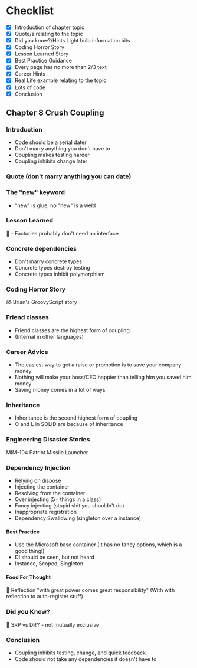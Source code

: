 # Checklist

- [x] Introduction of chapter topic
- [x] Quote/s relating to the topic
- [x] Did you know?/Hints Light bulb information bits
- [x] Coding Horror Story
- [x] Lesson Learned Story
- [x] Best Practice Guidance
- [x] Every page has no more than 2/3 text
- [x] Career Hints
- [x] Real Life example relating to the topic
- [x] Lots of code
- [x] Conclusion

## Chapter 8 Crush Coupling

### Introduction

- Code should be a serial dater
- Don't marry anything you don't have to
- Coupling makes testing harder
- Coupling inhibits change later

### Quote (don't marry anything you can date)

### The "new" keyword

- "new" is glue, no "new" is a weld

### Lesson Learned

:school: - Factories probably don't need an interface

### Concrete dependencies

- Don't marry concrete types
- Concrete types destroy testing
- Concrete types inhibit polymorphism

### Coding Horror Story

:scream: Brian's GroovyScript story

### Friend classes

- Friend classes are the highest form of coupling
- (Internal in other languages)

### Career Advice

- The easiest way to get a raise or promotion is to save your company money
- Nothing will make your boss/CEO happier than telling him you saved him money
- Saving money comes in a lot of ways

### Inheritance

- Inheritance is the second highest form of coupling
- O and L in SOLID are because of inheritance

### Engineering Disaster Stories

MIM-104 Patriot Missile Launcher

### Dependency Injection

- Relying on dispose  
- Injecting the container  
- Resolving from the container  
- Over injecting (5+ things in a class)
- Fancy injecting  (stupid shit you shouldn't do)
- Inappropriate registration
- Dependency Swallowing (singleton over a instance)

#### Best Practice

- Use the Microsoft base container
(It has no fancy options, which is a good thing!)
- DI should be seen, but not heard
- Instance, Scoped, Singleton

#### Food For Thought

:apple: Reflection "with great power comes great responsibility"
(With with reflection to auto-register stuff)

### Did you Know?

:thinking: SRP vs DRY - not mutually exclusive

### Conclusion

- Coupling inhibits testing, change, and quick feedback
- Code should not take any dependencies it doesn't have to
